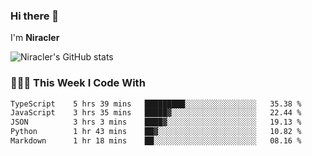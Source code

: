 ### Hi there 👋

I'm **Niracler**

![Niracler's GitHub stats](https://github-readme-stats.vercel.app/api?username=Niracler&show_icons=true)


### 👨🏻‍💻 This Week I Code With

<!--START_SECTION:waka-->

```txt
TypeScript    5 hrs 39 mins   █████████░░░░░░░░░░░░░░░░   35.38 %
JavaScript    3 hrs 35 mins   █████▓░░░░░░░░░░░░░░░░░░░   22.44 %
JSON          3 hrs 3 mins    ████▓░░░░░░░░░░░░░░░░░░░░   19.13 %
Python        1 hr 43 mins    ██▓░░░░░░░░░░░░░░░░░░░░░░   10.82 %
Markdown      1 hr 18 mins    ██░░░░░░░░░░░░░░░░░░░░░░░   08.16 %
```

<!--END_SECTION:waka-->
